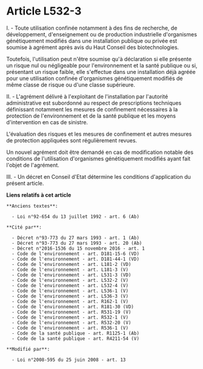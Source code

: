 # Article L532-3

I. - Toute utilisation confinée notamment à des fins de recherche, de développement, d'enseignement ou de production
industrielle d'organismes génétiquement modifiés dans une installation publique ou privée est soumise à agrément après avis
du Haut Conseil des biotechnologies. 

Toutefois, l'utilisation peut n'être soumise qu'à déclaration si elle présente un risque nul ou négligeable pour
l'environnement et la santé publique ou si, présentant un risque faible, elle s'effectue dans une installation déjà agréée
pour une utilisation confinée d'organismes génétiquement modifiés de même classe de risque ou d'une classe supérieure. 

II. - L'agrément délivré à l'exploitant de l'installation par l'autorité administrative est subordonné au respect de
prescriptions techniques définissant notamment les mesures de confinement nécessaires à la protection de l'environnement et
de la santé publique et les moyens d'intervention en cas de sinistre. 

L'évaluation des risques et les mesures de confinement et autres mesures de protection appliquées sont régulièrement revues. 

Un nouvel agrément doit être demandé en cas de modification notable des conditions de l'utilisation d'organismes
génétiquement modifiés ayant fait l'objet de l'agrément. 

III. - Un décret en Conseil d'Etat détermine les conditions d'application du présent article.

**Liens relatifs à cet article**

	**Anciens textes**:

	  - Loi n°92-654 du 13 juillet 1992 - art. 6 (Ab)

	**Cité par**:

	  - Décret n°93-773 du 27 mars 1993 - art. 1 (Ab)
	  - Décret n°93-773 du 27 mars 1993 - art. 20 (Ab)
	  - Décret n°2016-1536 du 15 novembre 2016 - art. 1
	  - Code de l'environnement - art. D181-15-6 (VD)
	  - Code de l'environnement - art. D181-44-1 (VD)
	  - Code de l'environnement - art. L181-2 (VD)
	  - Code de l'environnement - art. L181-3 (V)
	  - Code de l'environnement - art. L531-3 (VD)
	  - Code de l'environnement - art. L532-2 (V)
	  - Code de l'environnement - art. L532-4 (V)
	  - Code de l'environnement - art. L536-1 (V)
	  - Code de l'environnement - art. L536-3 (V)
	  - Code de l'environnement - art. R162-1 (V)
	  - Code de l'environnement - art. R181-30 (VD)
	  - Code de l'environnement - art. R531-19 (V)
	  - Code de l'environnement - art. R532-1 (V)
	  - Code de l'environnement - art. R532-20 (V)
	  - Code de l'environnement - art. R536-1 (V)
	  - Code de la santé publique - art. R1125-1 (Ab)
	  - Code de la santé publique - art. R4211-54 (V)

	**Modifié par**:

	  - Loi n°2008-595 du 25 juin 2008 - art. 13
